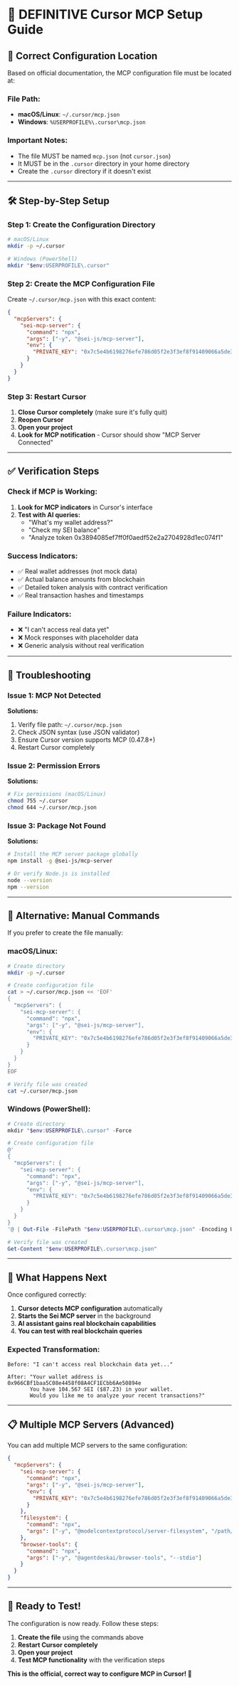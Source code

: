 # 🎯 **DEFINITIVE Cursor MCP Setup Guide**

## 📍 **Correct Configuration Location**

Based on official documentation, the MCP configuration file must be located at:

### **File Path:**
- **macOS/Linux**: `~/.cursor/mcp.json`
- **Windows**: `%USERPROFILE%\.cursor\mcp.json`

### **Important Notes:**
- The file MUST be named `mcp.json` (not `cursor.json`)
- It MUST be in the `.cursor` directory in your home directory
- Create the `.cursor` directory if it doesn't exist

---

## 🛠️ **Step-by-Step Setup**

### **Step 1: Create the Configuration Directory**

```bash
# macOS/Linux
mkdir -p ~/.cursor

# Windows (PowerShell)
mkdir "$env:USERPROFILE\.cursor"
```

### **Step 2: Create the MCP Configuration File**

Create `~/.cursor/mcp.json` with this exact content:

```json
{
  "mcpServers": {
    "sei-mcp-server": {
      "command": "npx",
      "args": ["-y", "@sei-js/mcp-server"],
      "env": {
        "PRIVATE_KEY": "0x7c5e4b6198276efe786d05f2e3f3ef8f91409066a5de3f1ca58e630c3445c684"
      }
    }
  }
}
```

### **Step 3: Restart Cursor**

1. **Close Cursor completely** (make sure it's fully quit)
2. **Reopen Cursor**
3. **Open your project**
4. **Look for MCP notification** - Cursor should show "MCP Server Connected"

---

## ✅ **Verification Steps**

### **Check if MCP is Working:**

1. **Look for MCP indicators** in Cursor's interface
2. **Test with AI queries:**
   - "What's my wallet address?"
   - "Check my SEI balance"
   - "Analyze token 0x3894085ef7ff0f0aedf52e2a2704928d1ec074f1"

### **Success Indicators:**
- ✅ Real wallet addresses (not mock data)
- ✅ Actual balance amounts from blockchain
- ✅ Detailed token analysis with contract verification
- ✅ Real transaction hashes and timestamps

### **Failure Indicators:**
- ❌ "I can't access real data yet"
- ❌ Mock responses with placeholder data
- ❌ Generic analysis without real verification

---

## 🚨 **Troubleshooting**

### **Issue 1: MCP Not Detected**
**Solutions:**
1. Verify file path: `~/.cursor/mcp.json`
2. Check JSON syntax (use JSON validator)
3. Ensure Cursor version supports MCP (0.47.8+)
4. Restart Cursor completely

### **Issue 2: Permission Errors**
**Solutions:**
```bash
# Fix permissions (macOS/Linux)
chmod 755 ~/.cursor
chmod 644 ~/.cursor/mcp.json
```

### **Issue 3: Package Not Found**
**Solutions:**
```bash
# Install the MCP server package globally
npm install -g @sei-js/mcp-server

# Or verify Node.js is installed
node --version
npm --version
```

---

## 🔧 **Alternative: Manual Commands**

If you prefer to create the file manually:

### **macOS/Linux:**
```bash
# Create directory
mkdir -p ~/.cursor

# Create configuration file
cat > ~/.cursor/mcp.json << 'EOF'
{
  "mcpServers": {
    "sei-mcp-server": {
      "command": "npx",
      "args": ["-y", "@sei-js/mcp-server"],
      "env": {
        "PRIVATE_KEY": "0x7c5e4b6198276efe786d05f2e3f3ef8f91409066a5de3f1ca58e630c3445c684"
      }
    }
  }
}
EOF

# Verify file was created
cat ~/.cursor/mcp.json
```

### **Windows (PowerShell):**
```powershell
# Create directory
mkdir "$env:USERPROFILE\.cursor" -Force

# Create configuration file
@'
{
  "mcpServers": {
    "sei-mcp-server": {
      "command": "npx",
      "args": ["-y", "@sei-js/mcp-server"],
      "env": {
        "PRIVATE_KEY": "0x7c5e4b6198276efe786d05f2e3f3ef8f91409066a5de3f1ca58e630c3445c684"
      }
    }
  }
}
'@ | Out-File -FilePath "$env:USERPROFILE\.cursor\mcp.json" -Encoding UTF8

# Verify file was created
Get-Content "$env:USERPROFILE\.cursor\mcp.json"
```

---

## 🎯 **What Happens Next**

Once configured correctly:

1. **Cursor detects MCP configuration** automatically
2. **Starts the Sei MCP server** in the background
3. **AI assistant gains real blockchain capabilities**
4. **You can test with real blockchain queries**

### **Expected Transformation:**
```
Before: "I can't access real blockchain data yet..."

After: "Your wallet address is 0x966CBf1baa5C08e4458f08A4CF1ECbb6Ae50894e
       You have 104.567 SEI ($87.23) in your wallet.
       Would you like me to analyze your recent transactions?"
```

---

## 📋 **Multiple MCP Servers (Advanced)**

You can add multiple MCP servers to the same configuration:

```json
{
  "mcpServers": {
    "sei-mcp-server": {
      "command": "npx",
      "args": ["-y", "@sei-js/mcp-server"],
      "env": {
        "PRIVATE_KEY": "0x7c5e4b6198276efe786d05f2e3f3ef8f91409066a5de3f1ca58e630c3445c684"
      }
    },
    "filesystem": {
      "command": "npx",
      "args": ["-y", "@modelcontextprotocol/server-filesystem", "/path/to/allowed/files"]
    },
    "browser-tools": {
      "command": "npx",
      "args": ["-y", "@agentdeskai/browser-tools", "--stdio"]
    }
  }
}
```

---

## 🚀 **Ready to Test!**

The configuration is now ready. Follow these steps:

1. **Create the file** using the commands above
2. **Restart Cursor completely**
3. **Open your project**
4. **Test MCP functionality** with the verification steps

**This is the official, correct way to configure MCP in Cursor! 🎉**